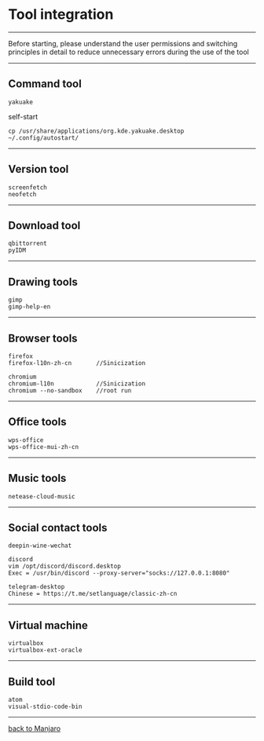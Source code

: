 # Tool integration
--------------------------------------------
Before starting, please understand the user permissions and switching principles in detail to reduce unnecessary errors during the use of the tool

--------------------------------------------

## Command tool

    yakuake
self-start

    cp /usr/share/applications/org.kde.yakuake.desktop ~/.config/autostart/
--------------------------------------------
## Version tool

    screenfetch
    neofetch
--------------------------------------------
## Download tool

    qbittorrent
    pyIDM
--------------------------------------------
## Drawing tools

    gimp
    gimp-help-en
--------------------------------------------
## Browser tools

    firefox
    firefox-l10n-zh-cn       //Sinicization
    
    chromium
    chromium-l10n            //Sinicization
    chromium --no-sandbox    //root run
--------------------------------------------
## Office tools

    wps-office
    wps-office-mui-zh-cn
--------------------------------------------
## Music tools

    netease-cloud-music
--------------------------------------------
## Social contact tools

    deepin-wine-wechat
    
    discord
    vim /opt/discord/discord.desktop
    Exec = /usr/bin/discord --proxy-server="socks://127.0.0.1:8080"
    
    telegram-desktop
    Chinese = https://t.me/setlanguage/classic-zh-cn
--------------------------------------------
## Virtual machine

    virtualbox
    virtualbox-ext-oracle
--------------------------------------------
## Build tool

    atom
    visual-stdio-code-bin
--------------------------------------------
    
[back to Manjaro](https://github.com/pro1tocol/Linux-Novice-Function/tree/main/Manjaro)
